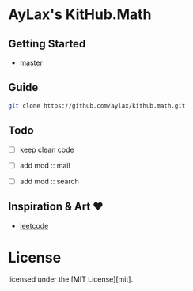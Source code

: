# AyLax's KitHub.Math


## Getting Started
- [master](https://github.com/aylax/kithub.math.git) 


## Guide
```sh
git clone https://github.com/aylax/kithub.math.git
```


## Todo
- [ ] keep clean code
- [ ] add mod :: mail
- [ ] add mod :: search


## Inspiration & Art :heart:
- [leetcode](https://leetcode.com/)


# License
licensed under the [MIT License][mit].
